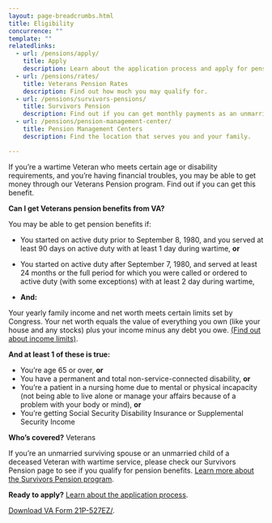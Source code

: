 ```yaml
---
layout: page-breadcrumbs.html
title: Eligibility
concurrence: ""
template: ""
relatedlinks:
  - url: /pensions/apply/
    title: Apply
    description: Learn about the application process and apply for pension benefits.
  - url: /pensions/rates/
    title: Veterans Pension Rates
    description: Find out how much you may qualify for.
  - url: /pensions/survivors-pensions/
    title: Survivors Pension
    description: Find out if you can get monthly payments as an unmarried surviving spouse or unmarried child of a deceased Veteran with wartime service
  - url: /pensions/pension-management-center/
    title: Pension Management Centers
    description: Find the location that serves you and your family. 

---
```


<div class="va-introtext">

If you’re a wartime Veteran who meets certain age or disability requirements, and you’re having financial troubles, you may be able to get money through our Veterans Pension program. Find out if you can get this benefit. 

</div>

<div class="feature" markdown=“1”>

<strong>Can I get Veterans pension benefits from VA?</strong>

You may be able to get pension benefits if:

- You started on active duty prior to September 8, 1980, and you served at least 90 days on active duty with at least 1 day during wartime, <strong>or</strong>
- You started on active duty after September 7, 1980, and served at least 24 months or the full period for which you were called or ordered to active duty (with some exceptions) with at least 2 day during wartime,

- <strong>And:</strong>

Your yearly family income and net worth meets certain limits set by Congress. Your net worth equals the value of everything you own (like your house and any stocks) plus your income minus any debt you owe. [(Find out about income limits)](/pensions/veterans-pension-rates/).

<strong>And at least 1 of these is true:</strong>

- You’re age 65 or over, <strong>or</strong>
- You have a permanent and total non-service-connected disability, <strong>or</strong>
- You’re a patient in a nursing home due to mental or physical incapacity (not being able to live alone or manage your affairs because of a problem with your body or mind), <strong>or</strong>
- You’re getting Social Security Disability Insurance or Supplemental Security Income

<strong>Who’s covered?</strong>
Veterans

If you’re an unmarried surviving spouse or an unmarried child of a deceased Veteran with wartime service, please check our Survivors Pension page to see if you qualify for pension benefits. [Learn more about the Survivors Pension program](/pensions/survivors-pension/).

</div>

**Ready to apply?** 
[Learn about the application process](pensions/apply/). 

<a class=“usa-button-primary” href=“(http://www.vba.va.gov/pubs/forms/VBA-21P-527EZ-ARE.pdf)>Download VA Form 21P-527EZ/<a>. 

